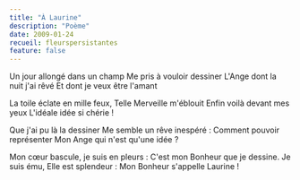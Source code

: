 ```yaml
---
title: "À Laurine"
description: "Poème"
date: 2009-01-24
recueil: fleurspersistantes
feature: false
---
```


Un jour allongé dans un champ
Me pris à vouloir dessiner
L'Ange dont la nuit j'ai rêvé
Et dont je veux être l'amant

La toile éclate en mille feux,
Telle Merveille m'éblouit
Enfin voilà devant mes yeux
L'idéale idée si chérie !

Que j'ai pu là la dessiner
Me semble un rêve inespéré :
Comment pouvoir représenter
Mon Ange qui n'est qu'une idée ?

Mon cœur bascule, je suis en pleurs :
C'est mon Bonheur que je dessine.
Je suis ému, Elle est splendeur :
Mon Bonheur s'appelle Laurine !
